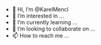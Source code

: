 - 👋 Hi, I’m @KarelMencl
- 👀 I’m interested in ...
- 🌱 I’m currently learning ...
- 💞️ I’m looking to collaborate on ...
- 📫 How to reach me ...

<!---
KarelMencl/KarelMencl is a ✨ special ✨ repository because its `README.md` (this file) appears on your GitHub profile.
You can click the Preview link to take a look at your changes.
--->
